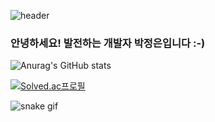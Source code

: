 ![header](https://capsule-render.vercel.app/api?type=wave&color=auto&customColorList=0,2,2,5,30&height=200&text=정은'sGithub%20👩🏻‍💻&fontSize=70)

### 안녕하세요! 발전하는 개발자 박정은입니다 :-)





<!--
**Jungeun-Park-kr/Jungeun-Park-kr** is a ✨ _special_ ✨ repository because its `README.md` (this file) appears on your GitHub profile.

Here are some ideas to get you started:

- 🔭 I’m currently working on ...
- 🌱 I’m currently learning ...
- 👯 I’m looking to collaborate on ...
- 🤔 I’m looking for help with ...
- 💬 Ask me about ...
- 📫 How to reach me: ...
- 😄 Pronouns: ...
- ⚡ Fun fact: ...
-->


![Anurag's GitHub stats](https://github-readme-stats.vercel.app/api?username=Jungeun-Park-kr&show_icons=true&theme=aura_dark)



[![Solved.ac프로필](http://mazassumnida.wtf/api/v2/generate_badge?boj=pje8845)](https://solved.ac/pje8845)







![snake gif](https://github.com/Jungeun-Park-kr/Jungeun-Park-kr/blob/output/github-contribution-grid-snake.svg)
